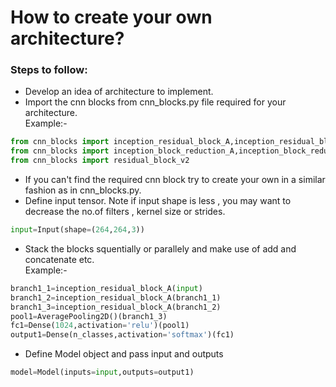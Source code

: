 # How to create your own architecture?
### Steps to follow: <br>
- Develop an idea of architecture to implement. <br> 
- Import the cnn blocks from cnn_blocks.py file required for your architecture. <br>
Example:- <br>
```python
from cnn_blocks import inception_residual_block_A,inception_residual_block_B,inception_residual_block_C
from cnn_blocks import inception_block_reduction_A,inception_block_reduction_B
from cnn_blocks import residual_block_v2
```
- If you can't find the required cnn block try to create your own in a similar fashion as in cnn_blocks.py. <br> 
- Define input tensor. Note if input shape is less , you may want to decrease the no.of filters , kernel size or strides.<br> 
```python
input=Input(shape=(264,264,3))
```
- Stack the blocks squentially or parallely and make use of add and concatenate etc. <br> 
Example:- <br>
```python
branch1_1=inception_residual_block_A(input)
branch1_2=inception_residual_block_A(branch1_1)
branch1_3=inception_residual_block_A(branch1_2)
pool1=AveragePooling2D()(branch1_3)
fc1=Dense(1024,activation='relu')(pool1)
output1=Dense(n_classes,activation='softmax')(fc1)
```
- Define Model object and pass input and outputs <br> 
```python
model=Model(inputs=input,outputs=output1)
```
